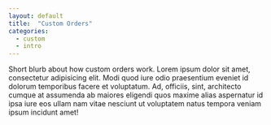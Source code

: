 ```yaml
---
layout: default
title:  "Custom Orders"
categories:
  - custom
  - intro
---
```


Short blurb about how custom orders work. Lorem ipsum dolor sit amet, consectetur adipisicing elit. Modi quod iure odio praesentium eveniet id dolorum temporibus facere et voluptatum. Ad, officiis, sint, architecto cumque at assumenda ab maiores eligendi quos maxime alias aspernatur id ipsa iure eos ullam nam vitae nesciunt ut voluptatem natus tempora veniam ipsum incidunt amet!